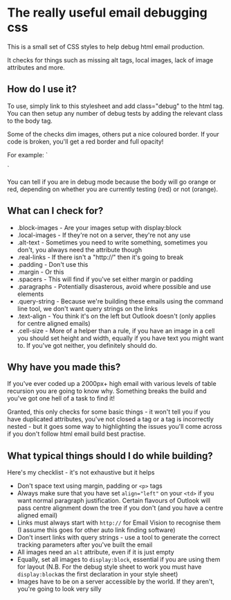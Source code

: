 # The really useful email debugging css

This is a  small set of CSS styles to help debug html email production.

It checks for things such as missing alt tags, local images, lack of image attributes and more.

## How do I use it?

To use, simply link to this stylesheet and add class="debug" to the html tag. You can then setup any number of debug tests by adding the relevant class to the body tag.

Some of the checks dim images, others put a nice coloured border. If your code is broken, you'll get a red border and full opacity!

For example:
`<html class="debug">
  <head></head>
  <body class="local-images">
  </body>
</html>`

You can tell if you are in debug mode because the body will go orange or red, depending on whether you are currently testing (red) or not (orange).

## What can I check for?

* .block-images - Are your images setup with display:block
* .local-images - If they're not on a server, they're not any use
* .alt-text - Sometimes you need to write something, sometimes you don't, you always need the attribute though
* .real-links - If there isn't a "http://" then it's going to break
* .padding - Don't use this
* .margin - Or this
* .spacers - This will find if you've set either margin or padding
* .paragraphs - Potentially disasterous, avoid where possible and use <td> elements
* .query-string - Because we're building these emails using the command line tool, we don't want query strings on the links
* .text-align - You think it's on the left but Outlook doesn't (only applies for centre aligned emails)
* .cell-size - More of a helper than a rule, if you have an image in a cell you should set height and width, equally if you have text you might want to.  If you've got neither, you definitely should do.

## Why have you made this?

If you've ever coded up a 2000px+ high email with various levels of table recursion you are going to know why. Something breaks the build and you've got one hell of a task to find it!

Granted, this only checks for some basic things - it won't tell you if you have duplicated attributes, you've not closed a tag or a tag is incorrectly nested - but it goes some way to highlighting the issues you'll come across if you don't follow html email build best practise.

## What typical things should I do while building?

Here's  my checklist - it's not exhaustive but it helps

* Don't space text using margin, padding or `<p>` tags
* Always make sure that you have set `align="left"` on your `<td>` if you want normal paragraph justification. Certain flavours of Outlook will pass centre alignment down the tree if you don't (and you have a centre aligned email)
* Links must always start with `http://` for Email Vision to recognise them (I assume this goes for other auto link finding software)
* Don't insert links with query strings - use a tool to generate the correct tracking parameters after you've built the email
* All images need an `alt` attribute, even if it is just empty
* Equally, set all images to `display:block`, essential if you are using them for layout (N.B. For the debug style sheet to work you must have `display:block`as the first declaration in your style sheet)
* Images have to be on a server accessible by the world. If they aren't, you're going to look very silly
